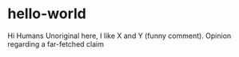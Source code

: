 # hello-world

Hi Humans
Unoriginal here, I like X and Y (funny comment).
Opinion regarding a far-fetched claim
